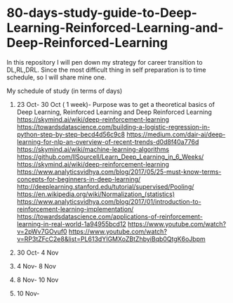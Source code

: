 # 80-days-study-guide-to-Deep-Learning-Reinforced-Learning-and-Deep-Reinforced-Learning
In this repository I will pen down my strategy for career transition to DL,RL,DRL. Since the most difficult thing in self preparation is to time schedule, so I will share mine one.

My schedule of study (in terms of days) 
1. 23 Oct- 30 Oct ( 1 week)- Purpose was to get a theoretical basics of Deep Learning, Reinforced Learning and Deep Reinforced Learning 
https://skymind.ai/wiki/deep-reinforcement-learning
https://towardsdatascience.com/building-a-logistic-regression-in-python-step-by-step-becd4d56c9c8
https://medium.com/dair-ai/deep-learning-for-nlp-an-overview-of-recent-trends-d0d8f40a776d
https://skymind.ai/wiki/machine-learning-algorithms
https://github.com/llSourcell/Learn_Deep_Learning_in_6_Weeks/
https://skymind.ai/wiki/deep-reinforcement-learning
https://www.analyticsvidhya.com/blog/2017/05/25-must-know-terms-concepts-for-beginners-in-deep-learning/
http://deeplearning.stanford.edu/tutorial/supervised/Pooling/
https://en.wikipedia.org/wiki/Normalization_(statistics)
https://www.analyticsvidhya.com/blog/2017/01/introduction-to-reinforcement-learning-implementation/
https://towardsdatascience.com/applications-of-reinforcement-learning-in-real-world-1a94955bcd12
https://www.youtube.com/watch?v=2pWv7GOvuf0
https://www.youtube.com/watch?v=RP3tZFcC2e8&list=PL613dYIGMXoZBtZhbyiBqb0QtgK6oJbpm

2. 30 Oct- 4 Nov

3. 4 Nov- 8 Nov 

4. 8 Nov- 10 Nov

5. 10 Nov- 
